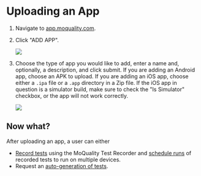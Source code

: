 # Uploading an App

1. Navigate to [app.moquality.com](https://app.moquality.com).

2. Click "ADD APP".

    <img src="../dashboard-img/add-app.png" style='max-width:480px;max-height:480px' />

3. Choose the type of app you would like to add, enter a name and, optionally, a description, and click submit. If you are adding an Android app, choose an APK to upload. If you are adding an iOS app, choose either a `.ipa` file or a `.app` directory in a Zip file. If the iOS app in question is a simulator build, make sure to check the "Is Simulator" checkbox, or the app will not work correctly.

    <img src="../dashboard-img/upload-app.png" style='max-width:480px;max-height:480px' />

## Now what?

After uploading an app, a user can either

* [Record tests](getting-started/recorder-link) using the MoQuality Test Recorder and [schedule runs](getting-started/scheduling-tests) of recorded tests to run on multiple devices.
* Request an [auto-generation of tests](getting-started/auto-test).
